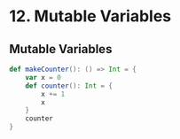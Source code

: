 # 12. Mutable Variables
## Mutable Variables
```scala
def makeCounter(): () => Int = { 
	var x = 0 
	def counter(): Int = { 
		x += 1 
		x 
	} 
	counter 
}
```

